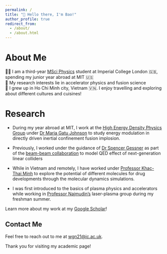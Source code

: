 ```yaml
---
permalink: /
title: "👋 Hello there, I'm Bao!"
author_profile: true
redirect_from: 
  - /about/
  - /about.html
---
```


# About Me
👨‍💻 I am a third-year  [MSci Physics](https://www.imperial.ac.uk/study/courses/undergraduate/physics-msci/)  student at Imperial College London 🇬🇧, spending my junior year abroad at MIT 🇺🇸 <br>
🔬 My research interests lie in accelerator physics and fusion science <br>
🛫 I grew up in Ho Chi Minh city, Vietnam 🇻🇳. I enjoy travelling and exploring about different cultures and cuisines! 


# Research

- During my year abroad at MIT, I work at the [High Energy Density Physics Group](https://www-internal.psfc.mit.edu/research/hedp/index.html) under [Dr Maria Gatu Johnson](https://www.psfc.mit.edu/people/scientific-staff/maria-gatu-johnson) to study energy modulation in directly driven inertial confinement fusion implosion. 
  
- Previously, I worked under the guidance of [Dr Spencer Gessner](https://profiles.stanford.edu/spencer-gessner) as part of the [beam-beam collaboration](https://indico.slac.stanford.edu/event/8597/) to model QED effect of next-generation linear colliders
    
- While in Vietnam and remotely, I have worked under [Professor Khac-Thai Minh](http://uphcm.edu.vn/emplinfo.aspx?EmplCode=thaikhacminh) to explore the potential of different molecules for drug developments through the molecular dynamics simulations.

- I was first introduced to the basics of plasma physics and accelerators while working in [Professor Najmudin’s](https://www.imperial.ac.uk/people/z.najmudin) laser-plasma group during my freshman summer.


Learn more about my work at my [Google Scholar](https://scholar.google.com/citations?user=113hVE8AAAAJ&hl=en)!

## Contact Me

Feel free to reach out to me at [wgn21@ic.ac.uk](wgn21@ic.ac.uk).

Thank you for visiting my academic page!


